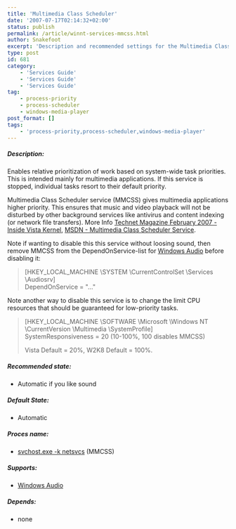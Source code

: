 ```yaml
---
title: 'Multimedia Class Scheduler'
date: '2007-07-17T02:14:32+02:00'
status: publish
permalink: /article/winnt-services-mmcss.html
author: Snakefoot
excerpt: 'Description and recommended settings for the Multimedia Class Scheduler service.'
type: post
id: 681
category:
    - 'Services Guide'
    - 'Services Guide'
    - 'Services Guide'
tag:
    - process-priority
    - process-scheduler
    - windows-media-player
post_format: []
tags:
    - 'process-priority,process-scheduler,windows-media-player'
---
```

##### Description:

 Enables relative prioritization of work based on system-wide task priorities. This is intended mainly for multimedia applications. If this service is stopped, individual tasks resort to their default priority.  
  
 Multimedia Class Scheduler service (MMCSS) gives multimedia applications higher priority. This ensures that music and video playback will not be disturbed by other background services like antivirus and content indexing (or network file transfers). More Info [Technet Magazine February 2007 - Inside Vista Kernel](http://www.microsoft.com/technet/technetmag/issues/2007/02/VistaKernel/#S3), [MSDN - Multimedia Class Scheduler Service](http://msdn2.microsoft.com/en-us/library/ms684247.aspx).  
  
 Note if wanting to disable this this service without loosing sound, then remove MMCSS from the DependOnService-list for [Windows Audio](/article/winnt-services-audiosrv.html) before disabling it:
> \[HKEY\_LOCAL\_MACHINE \\SYSTEM \\CurrentControlSet \\Services \\Audiosrv\]  
>  DependOnService = "..."

 Note another way to disable this service is to change the limit CPU resources that should be guaranteed for low-priority tasks.
> \[HKEY\_LOCAL\_MACHINE \\SOFTWARE \\Microsoft \\Windows NT \\CurrentVersion \\Multimedia \\SystemProfile\]  
>  SystemResponsiveness = 20 (10-100%, 100 disables MMCSS)  
>   
>  Vista Default = 20%, W2K8 Default = 100%.

##### Recommended state:

- Automatic if you like sound

##### Default State:

- Automatic

##### Proces name:

- [svchost.exe -k netsvcs](/article/winnt-services-wrapper.html) (MMCSS)

##### Supports:

- [Windows Audio](/article/winnt-services-audiosrv.html)

##### Depends:

- none